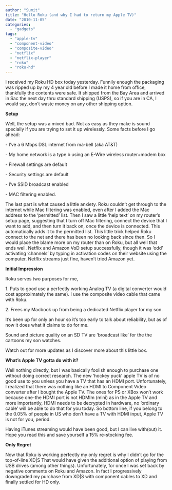 ```yaml
---
author: "Sumit"
title: "Hello Roku (and why I had to return my Apple TV)"
date: "2010-11-05"
categories: 
  - "gadgets"
tags: 
  - "apple-tv"
  - "component-video"
  - "composite-video"
  - "netflix"
  - "netflix-player"
  - "roku"
  - "roku-hd"
---
```


I received my Roku HD box today yesterday. Funnily enough the packaging was ripped up by my 4 year old before I made it home from office, thankfully the contents were safe. It shipped from the Bay Area and arrived in Sac the next day thru standard shipping (USPS), so if you are in CA, I would say, don’t waste money on any other shipping option.

**Setup**

Well, the setup was a mixed bad. Not as easy as they make is sound specially if you are trying to set it up wirelessly. Some facts before I go ahead:

\- I’ve a 6 Mbps DSL internet from ma-bell (aka AT&T)

\- My home network is a type b using an E-Wire wireless router+modem box

\- Firewall settings are default

\- Security settings are default

\- I’ve SSID broadcast enabled

\- MAC filtering enabled.

The last part is what caused a little anxiety. Roku couldn’t get through to the internet while Mac filtering was enabled, even after I added the Mac address to the ‘permitted’ list. Then I saw a little ‘help text’ on my router’s setup page, suggesting that I turn off Mac filtering, connect the device that I want to add, and then turn it back on, once the device is connected. This automatically adds it to the permitted list. This little trick helped Roku connect to the net and there has been no looking back since then. So I would place the blame more on my router than on Roku, but all well that ends well. Netflix and Amazon VoD setup successfully, though it was ‘odd’ activating ‘channels’ by typing in activation codes on their website using the computer. Netflix streams just fine, haven’t tried Amazon yet.

**Initial Impression**

Roku serves two purposes for me,

1\. Puts to good use a perfectly working Analog TV (a digital converter would cost approximately the same). I use the composite video cable that came with Roku.

2\. Frees my Macbook up from being a dedicated Netflix player for my son.

It’s been up for only an hour so it’s too early to talk about reliability, but as of now it does what it claims to do for me.

Sound and picture quality on an SD TV are ‘broadcast like’ for the the cartoons my son watches.

Watch out for more updates as I discover more about this little box.

**What’s Apple TV gotta do with it?**

Well nothing directly, but I was basically foolish enough to purchase one without doing correct research. The new ‘hockey puck’ apple TV is of no good use to you unless you have a TV that has an HDMI port. Unfortunately, I realized that there was nothing like an HDMI to Component Video converter after I bought the Apple TV. The ones for PS or XBox won’t work because one-the HDMI port is not HDMIm (mini) as in the Apple TV and more importantly, HDMI needs to be decrypted in hardware, no ‘ordinary cable’ will be able to do that for you today. So bottom line, if you belong to the 0.05% of people in US who don’t have a TV with HDMI input, Apple TV is not for you, period.

Having iTunes streaming would have been good, but I can live with(out) it. Hope you read this and save yourself a 15% re-stocking fee.

**Only Regret**

Now that Roku is working perfectly my only regret is why I didn’t go for the top-of-line XD|S That would have given the additional option of playing from USB drives (among other things). Unfortunately, for once I was set back by negative comments on Roku and Amazon. In fact I progressively downgraded my purchase from XD|S with component cables to XD and finally settled for HD only.
